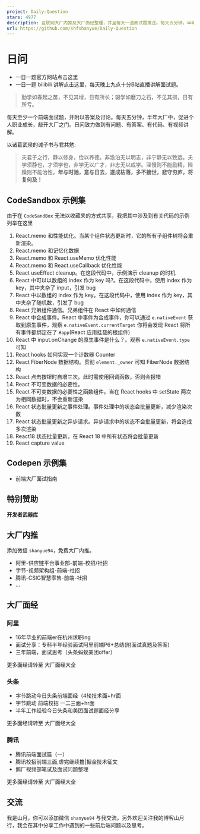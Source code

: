 ```yaml
---
project: Daily-Question
stars: 4977
description: 互联网大厂内推及大厂面经整理，并且每天一道面试题推送。每天五分钟，半年大厂中
url: https://github.com/shfshanyue/Daily-Question
---
```


日问
==

-   一日一题官方网站点击这里
-   一日一题 bilibili 讲解点击这里，每天晚上九点十分B站直播讲解面试题。

> 勤学如春起之苗，不见其增，日有所长；辍学如磨刀之石，不见其损，日有所亏。

每天至少一个前端面试题，并附以答案及讨论。每天五分钟，半年大厂中，促进个人职业成长，敲开大厂之门。日问致力做到有问题、有答案、有代码、有视频讲解。

以诸葛武侯的诫子书与君共勉:

> 夫君子之行，静以修身，俭以养德。非澹泊无以明志，非宁静无以致远。夫学须静也，才须学也，非学无以广才，非志无以成学。淫慢则不能励精，险躁则不能治性。**年与时驰，意与日去，遂成枯落，多不接世，悲守穷庐，将复何及！**

CodeSandbox 示例集
---------------

由于在 `CodeSandBox` 无法以收藏夹的方式共享，我把其中涉及到有关代码的示例列举在这里

1.  React.memo 和性能优化。当某个组件状态更新时，它的所有子组件树将会重新渲染。
2.  React.memo 和记忆化数据
3.  React.memo 和 React.useMemo 优化性能
4.  React.memo 和 React.useCallback 优化性能
5.  React useEffect cleanup。在这段代码中，示例演示 cleanup 的时机
6.  React 中可以以数组的 index 作为 key 吗?。在这段代码中，使用 index 作为 key，其中夹杂了 input，引发 bug
7.  React 中以数组的 index 作为 key。在这段代码中，使用 index 作为 key，其中夹杂了随机数，引发了 bug
8.  React 兄弟组件通信。兄弟组件在 React 中如何通信
9.  React 中合成事件。React 中事件为合成事件，你可以通过 `e.nativeEvent` 获取到原生事件，观察 `e.nativeEvent.currentTarget` 你将会发现 React 将所有事件都绑定在了 `#app`(React 应用挂载的根组件)
10.  React 中 input.onChange 的原生事件是什么？。观察 `e.nativeEvent.type` 可知
11.  React hooks 如何实现一个计数器 Counter
12.  React FiberNode 数据结构。贯彻 `element._owner` 可知 FiberNode 数据结构
13.  React 点击按钮时自增三次。此时需使用回调函数，否则会报错
14.  React 不可变数据的必要性。
15.  React 不可变数据的必要性之函数组件。当在 React hooks 中 setState 两次为相同数据时，不会重新渲染
16.  React 状态批量更新之事件处理。事件处理中的状态会批量更新，减少渲染次数
17.  React 状态批量更新之异步请求。异步请求中的状态不会批量更新，将会造成多次渲染
18.  React18 状态批量更新。在 React 18 中所有状态将会批量更新
19.  React capture value

Codepen 示例集
-----------

-   前端大厂面试指南

特别赞助
----

**开发者武器库**

大厂内推
----

添加微信 `shanyue94`，免费大厂内推。

-   阿里-供应链平台事业部-前端-校招/社招
-   字节-视频架构组-前端-社招
-   腾讯-CSIG智慧零售-前端-社招
-   ...

大厂面经
----

### 阿里

-   16年毕业的前端er在杭州求职ing
-   面试分享：专科半年经验面试阿里前端P6+总结(附面试真题及答案)
-   三年前端，面试思考（头条蚂蚁美团offer）

更多面经请转至 大厂面经大全

### 头条

-   字节跳动今日头条前端面经（4轮技术面+hr面
-   字节跳动 前端校招 一二三面+hr面
-   半年工作经验今日头条和美团面试题面经分享

更多面经请转至 大厂面经大全

### 腾讯

-   腾讯前端面试篇（一）
-   腾讯校招前端三面,虐完继续撸|掘金技术征文
-   鹅厂视频部笔试及面试问题整理

更多面经请转至 大厂面经大全

交流
--

我是山月，你可以添加微信 `shanyue94` 与我交流，另外欢迎关注我的博客山月行，我会在其中分享工作中遇到的一些前后端问题以及思考。
